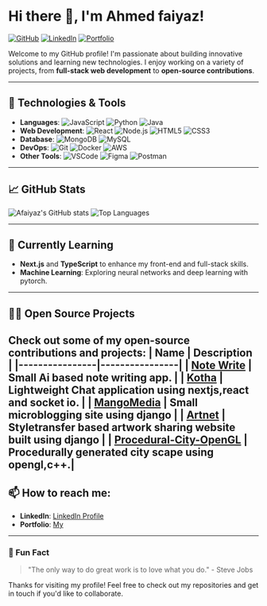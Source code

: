 # Hi there 👋, I'm Ahmed faiyaz! 

[![GitHub](https://img.shields.io/github/followers/afaiyaz006?label=Follow&style=social)](https://github.com/afaiyaz006)
[![LinkedIn](https://img.shields.io/badge/-LinkedIn-blue?style=flat&logo=Linkedin&logoColor=white)](https://www.linkedin.com/in/ahmed-faiyaz-951797197/)
[![Portfolio](https://img.shields.io/badge/-Portfolio-black?style=flat&logo=browser&logoColor=white)](https://afaiyaz.me)

Welcome to my GitHub profile! I'm passionate about building innovative solutions and learning new technologies. I enjoy working on a variety of projects, from **full-stack web development** to **open-source contributions**. 

---

## 🔧 Technologies & Tools

- **Languages**: ![JavaScript](https://img.shields.io/badge/-JavaScript-F7DF1E?logo=javascript&logoColor=black) ![Python](https://img.shields.io/badge/-Python-3776AB?logo=python&logoColor=white) ![Java](https://img.shields.io/badge/-Java-007396?logo=java&logoColor=white)
- **Web Development**: ![React](https://img.shields.io/badge/-React-61DAFB?logo=react&logoColor=white) ![Node.js](https://img.shields.io/badge/-Node.js-339933?logo=node.js&logoColor=white) ![HTML5](https://img.shields.io/badge/-HTML5-E34F26?logo=html5&logoColor=white) ![CSS3](https://img.shields.io/badge/-CSS3-1572B6?logo=css3&logoColor=white)
- **Database**: ![MongoDB](https://img.shields.io/badge/-MongoDB-47A248?logo=mongodb&logoColor=white) ![MySQL](https://img.shields.io/badge/-MySQL-4479A1?logo=mysql&logoColor=white)
- **DevOps**: ![Git](https://img.shields.io/badge/-Git-F05032?logo=git&logoColor=white) ![Docker](https://img.shields.io/badge/-Docker-2496ED?logo=docker&logoColor=white) ![AWS](https://img.shields.io/badge/-AWS-232F3E?logo=amazon-aws&logoColor=white)
- **Other Tools**: ![VSCode](https://img.shields.io/badge/-VSCode-007ACC?logo=visual-studio-code&logoColor=white) ![Figma](https://img.shields.io/badge/-Figma-F24E1E?logo=figma&logoColor=white) ![Postman](https://img.shields.io/badge/-Postman-FF6C37?logo=postman&logoColor=white)

---

## 📈 GitHub Stats

![Afaiyaz's GitHub stats](https://github-readme-stats.vercel.app/api?username=afaiyaz006&show_icons=true&theme=radical)
![Top Languages](https://github-readme-stats.vercel.app/api/top-langs/?username=afaiyaz006&layout=compact&theme=radical)

---

## 🌱 Currently Learning

- **Next.js** and **TypeScript** to enhance my front-end and full-stack skills.
- **Machine Learning**: Exploring neural networks and deep learning with pytorch.

---

## 👨‍💻 Open Source Projects

Check out some of my open-source contributions and projects:
| Name       | Description       |
|----------------|----------------|
| [Note Write](https://github.com/afaiyaz006/Note-Write) | Small Ai based note writing app.   | 
| [Kotha](https://github.com/afaiyaz006/Kotha)  | Lightweight Chat application using nextjs,react and socket io. |
| [MangoMedia](https://github.com/afaiyaz006/Mangomedia) | Small microblogging site using django  |
| [Artnet](https://github.com/afaiyaz006/artnet) | Styletransfer based artwork sharing website built using django |
| [Procedural-City-OpenGL](https://github.com/afaiyaz006/Procedural-City-OpenGL) | Procedurally generated city scape using opengl,c++.|
---

## 📫 How to reach me:


- **LinkedIn**: [LinkedIn Profile](https://www.linkedin.com/in/ahmed-faiyaz-951797197/)
- **Portfolio**: [My](https://afaiyaz.me)

---

### 🎯 Fun Fact

> "The only way to do great work is to love what you do." - Steve Jobs

Thanks for visiting my profile! Feel free to check out my repositories and get in touch if you'd like to collaborate.
